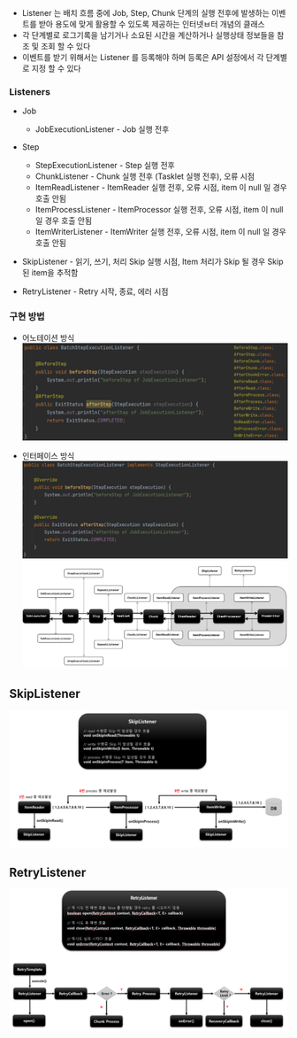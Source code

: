  - Listener 는 배치 흐름 중에 Job, Step, Chunk 단계의 실행 전후에 발생하는 이벤트를 받아 용도에 맞게 활용할 수 있도록 제공하는 인터넷ㅂ터 개념의 클래스
 - 각 단계별로 로그기록을 남기거나 소요된 시간을 계산하거나 실행상태 정보들을 참조 및 조회 할 수 있다
 - 이벤트를 받기 위해서는 Listener 를 등록해야 하며 등록은 API 설정에서 각 단계별로 지정 할 수 있다

### Listeners

- Job
  - JobExecutionListener - Job 실행 전후
- Step
  - StepExecutionListener - Step 실행 전후
  - ChunkListener - Chunk 실행 전후 (Tasklet 실행 전후), 오류 시점
  - ItemReadListener - ItemReader 실행 전후, 오류 시점, item 이 null 일 경우 호출 안됨
  - ItemProcessListener - ItemProcessor 실행 전후, 오류 시점, item 이 null 일 경우 호출 안됨
  - ItemWriterListener - ItemWriter 실행 전후, 오류 시점, item 이 null 일 경우 호출 안됨


- SkipListener - 읽기, 쓰기, 처리 Skip 실행 시점, Item 처리가 Skip 될 경우 Skip 된 item을 추적함
- RetryListener - Retry 시작, 종료, 에러 시점

### 구현 방법

- 어노테이션 방식
![img_61.png](img_61.png)


- 인터페이스 방식
![img_62.png](img_62.png)
![img_63.png](img_63.png)

## SkipListener

![img_64.png](img_64.png)

## RetryListener

![img_65.png](img_65.png)